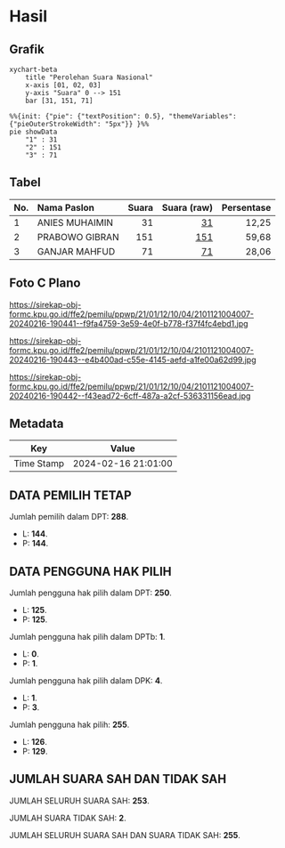 # Hasil

## Grafik

```mermaid
xychart-beta
    title "Perolehan Suara Nasional"
    x-axis [01, 02, 03]
    y-axis "Suara" 0 --> 151
    bar [31, 151, 71]
```

```mermaid
%%{init: {"pie": {"textPosition": 0.5}, "themeVariables": {"pieOuterStrokeWidth": "5px"}} }%%
pie showData
    "1" : 31
    "2" : 151
    "3" : 71
```

## Tabel

| No. | Nama Paslon    | Suara | Suara (raw) | Persentase |
|:--- |:-------------- | -----:| -----------:| ----------:|
| 1   | ANIES MUHAIMIN | 31    | [31][p-1]   | 12,25      |
| 2   | PRABOWO GIBRAN | 151   | [151][p-2]  | 59,68      |
| 3   | GANJAR MAHFUD  | 71    | [71][p-3]   | 28,06      |


[p-1]: https://github.com/gigit-pemilu/pemilu-2024/blob/main/pilpres/hitung-suara/sub/21-kepulauan-riau/sub/01-bintan/sub/12-toapaya/sub/1004-toapaya-asri/sub/007-tps/sub/paslon-1.txt
[p-2]: https://github.com/gigit-pemilu/pemilu-2024/blob/main/pilpres/hitung-suara/sub/21-kepulauan-riau/sub/01-bintan/sub/12-toapaya/sub/1004-toapaya-asri/sub/007-tps/sub/paslon-2.txt
[p-3]: https://github.com/gigit-pemilu/pemilu-2024/blob/main/pilpres/hitung-suara/sub/21-kepulauan-riau/sub/01-bintan/sub/12-toapaya/sub/1004-toapaya-asri/sub/007-tps/sub/paslon-3.txt

## Foto C Plano

https://sirekap-obj-formc.kpu.go.id/ffe2/pemilu/ppwp/21/01/12/10/04/2101121004007-20240216-190441--f9fa4759-3e59-4e0f-b778-f37f4fc4ebd1.jpg

https://sirekap-obj-formc.kpu.go.id/ffe2/pemilu/ppwp/21/01/12/10/04/2101121004007-20240216-190443--e4b400ad-c55e-4145-aefd-a1fe00a62d99.jpg

https://sirekap-obj-formc.kpu.go.id/ffe2/pemilu/ppwp/21/01/12/10/04/2101121004007-20240216-190442--f43ead72-6cff-487a-a2cf-536331156ead.jpg


## Metadata

| Key        | Value               |
| ---------- | ------------------- |
| Time Stamp | 2024-02-16 21:01:00 |


## DATA PEMILIH TETAP

Jumlah pemilih dalam DPT: **288**.
 * L: **144**.
 * P: **144**.

## DATA PENGGUNA HAK PILIH

Jumlah pengguna hak pilih dalam DPT: **250**.
 * L: **125**.
 * P: **125**.

Jumlah pengguna hak pilih dalam DPTb: **1**.
 * L: **0**.
 * P: **1**.

Jumlah pengguna hak pilih dalam DPK: **4**.
 * L: **1**.
 * P: **3**.

Jumlah pengguna hak pilih: **255**.
 * L: **126**.
 * P: **129**.

## JUMLAH SUARA SAH DAN TIDAK SAH

JUMLAH SELURUH SUARA SAH: **253**.

JUMLAH SUARA TIDAK SAH: **2**.

JUMLAH SELURUH SUARA SAH DAN SUARA TIDAK SAH: **255**.


